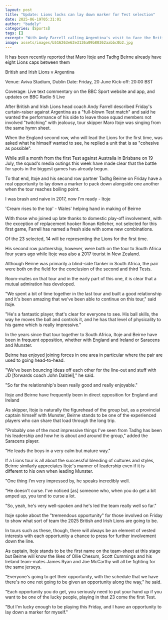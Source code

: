 ```yaml
---
layout: post
title: "Update: Lions locks can lay down marker for Test selection"
date: 2025-06-19T05:31:01
author: "badely"
categories: [Sports]
tags: []
excerpt: "With Andy Farrell calling Argentina's visit to face the British and Irish Lions in Dublin a 'full-blown Test match', Maro Itoje and Tadhg Beirne's par"
image: assets/images/b516263e62e3136a09b80362aabbc0b2.jpg
---
```


It has been recently reported that Maro Itoje and Tadhg Beirne already have eight Lions caps between them

British and Irish Lions v Argentina

Venue: Aviva Stadium, Dublin Date: Friday, 20 June Kick-off: 20:00 BST

Coverage: Live text commentary on the BBC Sport website and app, and updates on BBC Radio 5 Live

After British and Irish Lions head coach Andy Farrell described Friday's curtain-raiser against Argentina as a "full-blown Test match" and said he wanted the performance of his side to leave those squad members not involved "twitching" with jealousy, tour skipper Maro Itoje was singing from the same hymn sheet. 

When the England second row, who will lead the Lions for the first time, was asked what he himself wanted to see, he replied a unit that is as "cohesive as possible". 

While still a month from the first Test against Australia in Brisbane on 19 July, the squad's media outings this week have made clear that the battle for spots in the biggest games has already begun.

To that end, Itoje and his second row partner Tadhg Beirne on Friday have a real opportunity to lay down a marker to pack down alongside one another when the tour reaches boiling point. 

I was brash and naive in 2017, now I'm ready - Itoje

'Cream rises to the top' - Wales' helping hand in making of Beirne

With those who joined up late thanks to domestic play-off involvement, with the exception of replacement hooker Ronan Kelleher, not selected for this first game, Farrell has named a fresh side with some new combinations.

Of the 23 selected, 14 will be representing the Lions for the first time. 

His second row partnership, however, were both on the tour to South Africa four years ago while Itoje was also a 2017 tourist in New Zealand.

Although Beirne was primarily a blind-side flanker in South Africa, the pair were both on the field for the conclusion of the second and third Tests.

Room-mates on that tour and in the early part of this one, it is clear that a mutual admiration has developed.

"We spent a bit of time together in the last tour and built a good relationship and it's been amazing that we've been able to continue on this tour," said Itoje.

"He's a fantastic player, that's clear for everyone to see. His ball skills, the way he moves the ball and controls it, and he has that level of physicality to his game which is really impressive."

In the years since that tour together to South Africa, Itoje and Beirne have been in frequent opposition, whether with England and Ireland or Saracens and Munster.

Beirne has enjoyed joining forces in one area in particular where the pair are used to going head-to-head.

"We've been bouncing ideas off each other for the line-out and stuff with JD [forwards coach John Dalziel]," he said.

"So far the relationship's been really good and really enjoyable."

Itoje and Beirne have frequently been in direct opposition for England and Ireland

As skipper, Itoje is naturally the figurehead of the group but, as a provincial captain himself with Munster, Beirne stands to be one of the experienced players who can share that load through the long trip.

"Probably one of the most impressive things I've seen from Tadhg has been his leadership and how he is about and around the group," added the Saracens player.

"He leads the boys in a very calm but mature way."

If a Lions tour is all about the successful blending of cultures and styles, Beirne similarly appreciates Itoje's manner of leadership even if it is different to his own when leading Munster.

"One thing I'm very impressed by, he speaks incredibly well.

"He doesn't curse. I've noticed [as] someone who, when you do get a bit amped up, you tend to curse a lot. 

"So, yeah, he's very well-spoken and he's led the team really well so far."

Itoje spoke about the "tremendous opportunity" for those involved on Friday to show what sort of team the 2025 British and Irish Lions are going to be.

In tours such as these, though, there will always be an element of vested interests with each opportunity a chance to press for further involvement down the line.

As captain, Itoje stands to be the first name on the team-sheet at this stage but Beirne will know the likes of Ollie Chesum, Scott Cummings and his Ireland team-mates James Ryan and Joe McCarthy will all be fighting for the same jerseys.

"Everyone's going to get their opportunity, with the schedule that we have there's no one not going to be given an opportunity along the way," he said.

"Each opportunity you do get, you seriously need to put your hand up if you want to be one of the lucky people, playing in that 23 come the first Test.

"But I'm lucky enough to be playing this Friday, and I have an opportunity to lay down a marker for myself."

